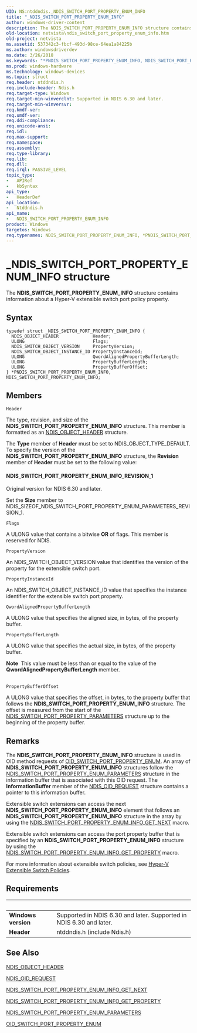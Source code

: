 ```yaml
---
UID: NS:ntddndis._NDIS_SWITCH_PORT_PROPERTY_ENUM_INFO
title: "_NDIS_SWITCH_PORT_PROPERTY_ENUM_INFO"
author: windows-driver-content
description: The NDIS_SWITCH_PORT_PROPERTY_ENUM_INFO structure contains information about a Hyper-V extensible switch port policy property.
old-location: netvista\ndis_switch_port_property_enum_info.htm
old-project: netvista
ms.assetid: 537342c3-fbcf-493d-98ce-64ea1a84225b
ms.author: windowsdriverdev
ms.date: 3/26/2018
ms.keywords: "*PNDIS_SWITCH_PORT_PROPERTY_ENUM_INFO, NDIS_SWITCH_PORT_PROPERTY_ENUM_INFO, NDIS_SWITCH_PORT_PROPERTY_ENUM_INFO structure [Network Drivers Starting with Windows Vista], PNDIS_SWITCH_PORT_PROPERTY_ENUM_INFO, PNDIS_SWITCH_PORT_PROPERTY_ENUM_INFO structure pointer [Network Drivers Starting with Windows Vista], _NDIS_SWITCH_PORT_PROPERTY_ENUM_INFO, netvista.ndis_switch_port_property_enum_info, ntddndis/NDIS_SWITCH_PORT_PROPERTY_ENUM_INFO, ntddndis/PNDIS_SWITCH_PORT_PROPERTY_ENUM_INFO"
ms.prod: windows-hardware
ms.technology: windows-devices
ms.topic: struct
req.header: ntddndis.h
req.include-header: Ndis.h
req.target-type: Windows
req.target-min-winverclnt: Supported in NDIS 6.30 and later.
req.target-min-winversvr: 
req.kmdf-ver: 
req.umdf-ver: 
req.ddi-compliance: 
req.unicode-ansi: 
req.idl: 
req.max-support: 
req.namespace: 
req.assembly: 
req.type-library: 
req.lib: 
req.dll: 
req.irql: PASSIVE_LEVEL
topic_type:
-	APIRef
-	kbSyntax
api_type:
-	HeaderDef
api_location:
-	Ntddndis.h
api_name:
-	NDIS_SWITCH_PORT_PROPERTY_ENUM_INFO
product: Windows
targetos: Windows
req.typenames: NDIS_SWITCH_PORT_PROPERTY_ENUM_INFO, *PNDIS_SWITCH_PORT_PROPERTY_ENUM_INFO
---
```


# _NDIS_SWITCH_PORT_PROPERTY_ENUM_INFO structure
The <b>NDIS_SWITCH_PORT_PROPERTY_ENUM_INFO</b> structure contains information about a Hyper-V extensible switch port policy property.

## Syntax
```
typedef struct _NDIS_SWITCH_PORT_PROPERTY_ENUM_INFO {
  NDIS_OBJECT_HEADER             Header;
  ULONG                          Flags;
  NDIS_SWITCH_OBJECT_VERSION     PropertyVersion;
  NDIS_SWITCH_OBJECT_INSTANCE_ID PropertyInstanceId;
  ULONG                          QwordAlignedPropertyBufferLength;
  ULONG                          PropertyBufferLength;
  ULONG                          PropertyBufferOffset;
} *PNDIS_SWITCH_PORT_PROPERTY_ENUM_INFO, NDIS_SWITCH_PORT_PROPERTY_ENUM_INFO;
```

## Members


`Header`

The type, revision, and size of the <b>NDIS_SWITCH_PORT_PROPERTY_ENUM_INFO</b> structure. This member is formatted as an <a href="https://msdn.microsoft.com/library/windows/hardware/ff566588">NDIS_OBJECT_HEADER</a> structure.

The <b>Type</b> member of <b>Header</b> must be set to NDIS_OBJECT_TYPE_DEFAULT. To specify the version of the <b>NDIS_SWITCH_PORT_PROPERTY_ENUM_INFO</b> structure, the <b>Revision</b> member of <b>Header</b> must be set to the following value:  





#### NDIS_SWITCH_PORT_PROPERTY_ENUM_INFO_REVISION_1

Original version for NDIS 6.30 and later.

Set the <b>Size</b> member to NDIS_SIZEOF_NDIS_SWITCH_PORT_PROPERTY_ENUM_PARAMETERS_REVISION_1.

`Flags`

A ULONG value that contains a bitwise <b>OR</b> of flags. This member is reserved for NDIS.

`PropertyVersion`

An NDIS_SWITCH_OBJECT_VERSION value that identifies the version of the property for the extensible switch port.

`PropertyInstanceId`

An NDIS_SWITCH_OBJECT_INSTANCE_ID value that specifies the instance identifier for the extensible switch port property.

`QwordAlignedPropertyBufferLength`

A ULONG value that specifies the aligned size, in bytes, of the property buffer.

`PropertyBufferLength`

A ULONG value that specifies the actual size, in bytes, of the property buffer.

<div class="alert"><b>Note</b>  This value must be less than or equal to the value of the <b>QwordAlignedPropertyBufferLength</b> member.</div>
<div> </div>

`PropertyBufferOffset`

A ULONG value that specifies the offset, in bytes, to the property buffer that follows the <b>NDIS_SWITCH_PORT_PROPERTY_ENUM_INFO</b> structure. The offset is measured from the start of the <a href="https://msdn.microsoft.com/library/windows/hardware/hh598238">NDIS_SWITCH_PORT_PROPERTY_PARAMETERS</a> structure up to the beginning of the property buffer.

## Remarks
The <b>NDIS_SWITCH_PORT_PROPERTY_ENUM_INFO</b> structure is used in OID method requests of <a href="https://msdn.microsoft.com/library/windows/hardware/hh598277">OID_SWITCH_PORT_PROPERTY_ENUM</a>. An array of <b>NDIS_SWITCH_PORT_PROPERTY_ENUM_INFO</b> structures follow the <a href="https://msdn.microsoft.com/library/windows/hardware/hh598236">NDIS_SWITCH_PORT_PROPERTY_ENUM_PARAMETERS</a> structure in the information buffer that is associated with this OID request. The <b>InformationBuffer</b> member of the <a href="https://msdn.microsoft.com/library/windows/hardware/ff566710">NDIS_OID_REQUEST</a> structure contains a pointer to this information buffer.

Extensible switch extensions can access the next <b>NDIS_SWITCH_PORT_PROPERTY_ENUM_INFO</b> element that follows an <b>NDIS_SWITCH_PORT_PROPERTY_ENUM_INFO</b> structure in the array  by using the <a href="https://msdn.microsoft.com/library/windows/hardware/hh598234">NDIS_SWITCH_PORT_PROPERTY_ENUM_INFO_GET_NEXT</a> macro.

Extensible switch extensions can access the port property buffer that is specified by an <b>NDIS_SWITCH_PORT_PROPERTY_ENUM_INFO</b> structure  by using the <a href="https://msdn.microsoft.com/library/windows/hardware/hh598235">NDIS_SWITCH_PORT_PROPERTY_ENUM_INFO_GET_PROPERTY</a> macro.

For more information about extensible switch policies, see <a href="https://msdn.microsoft.com/8AB85E48-EF37-4D42-873B-34D4835AF22E">Hyper-V Extensible Switch Policies</a>.

## Requirements
| &nbsp; | &nbsp; |
| ---- |:---- |
| **Windows version** | Supported in NDIS 6.30 and later. Supported in NDIS 6.30 and later. |
| **Header** | ntddndis.h (include Ndis.h) |

## See Also

<b></b>



<a href="https://msdn.microsoft.com/library/windows/hardware/ff566588">NDIS_OBJECT_HEADER</a>



<a href="https://msdn.microsoft.com/library/windows/hardware/ff566710">NDIS_OID_REQUEST</a>



<a href="https://msdn.microsoft.com/library/windows/hardware/hh598234">NDIS_SWITCH_PORT_PROPERTY_ENUM_INFO_GET_NEXT</a>



<a href="https://msdn.microsoft.com/library/windows/hardware/hh598235">NDIS_SWITCH_PORT_PROPERTY_ENUM_INFO_GET_PROPERTY</a>



<a href="https://msdn.microsoft.com/library/windows/hardware/hh598236">NDIS_SWITCH_PORT_PROPERTY_ENUM_PARAMETERS</a>



<a href="https://msdn.microsoft.com/library/windows/hardware/hh598277">OID_SWITCH_PORT_PROPERTY_ENUM</a>